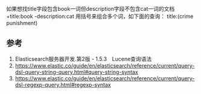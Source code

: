 

如果想找title字段包含book一词但description字段不包含cat一词的文档
+title:book -description:cat
用括号来组合多个词，如下面的查询：
title:(crime punishment)

## 参考

1. Elasticsearch服务器开发.第2版 - 1.5.3　Lucene查询语法
2. https://www.elastic.co/guide/en/elasticsearch/reference/current/query-dsl-query-string-query.html#query-string-syntax
3. https://www.elastic.co/guide/en/elasticsearch/reference/current/query-dsl-regexp-query.html#regexp-syntax